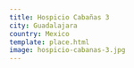 ```yaml
---
title: Hospicio Cabañas 3
city: Guadalajara
country: Mexico
template: place.html
image: hospicio-cabanas-3.jpg
---
```


